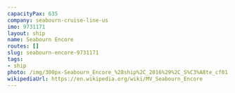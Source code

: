 ```yaml
---
capacityPax: 635
company: seabourn-cruise-line-us
imo: 9731171
layout: ship
name: Seabourn Encore
routes: []
slug: seabourn-encore-9731171
tags:
- ship
photo: /img/300px-Seabourn_Encore_%28ship%2C_2016%29%2C_S%C3%A8te_cf01.jpg
wikipediaUrl: https://en.wikipedia.org/wiki/MV_Seabourn_Encore
---
```

